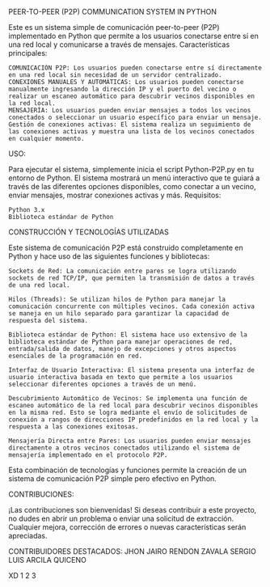 ﻿PEER-TO-PEER (P2P) COMMUNICATION SYSTEM IN PYTHON

Este es un sistema simple de comunicación peer-to-peer (P2P) implementado en Python que permite a los usuarios conectarse entre sí en una red local y comunicarse a través de mensajes.
Características principales:

    COMUNICACIÓN P2P: Los usuarios pueden conectarse entre sí directamente en una red local sin necesidad de un servidor centralizado.
    CONEXIONES MANUALES Y AUTOMÁTICAS: Los usuarios pueden conectarse manualmente ingresando la dirección IP y el puerto del vecino o realizar un escaneo automático para descubrir vecinos disponibles en la red local.
    MENSAJERÍA: Los usuarios pueden enviar mensajes a todos los vecinos conectados o seleccionar un usuario específico para enviar un mensaje.
    Gestión de conexiones activas: El sistema realiza un seguimiento de las conexiones activas y muestra una lista de los vecinos conectados en cualquier momento.

USO:

Para ejecutar el sistema, simplemente inicia el script Python-P2P.py en tu entorno de Python. El sistema mostrará un menú interactivo que te guiará a través de las diferentes opciones disponibles, como conectar a un vecino, enviar mensajes, mostrar conexiones activas y más.
Requisitos:

    Python 3.x
    Biblioteca estándar de Python

CONSTRUCCIÓN Y TECNOLOGÍAS UTILIZADAS

Este sistema de comunicación P2P está construido completamente en Python y hace uso de las siguientes funciones y bibliotecas:

    Sockets de Red: La comunicación entre pares se logra utilizando sockets de red TCP/IP, que permiten la transmisión de datos a través de una red local.

    Hilos (Threads): Se utilizan hilos de Python para manejar la comunicación concurrente con múltiples vecinos. Cada conexión activa se maneja en un hilo separado para garantizar la capacidad de respuesta del sistema.

    Biblioteca estándar de Python: El sistema hace uso extensivo de la biblioteca estándar de Python para manejar operaciones de red, entrada/salida de datos, manejo de excepciones y otros aspectos esenciales de la programación en red.

    Interfaz de Usuario Interactiva: El sistema presenta una interfaz de usuario interactiva basada en texto que permite a los usuarios seleccionar diferentes opciones a través de un menú.

    Descubrimiento Automático de Vecinos: Se implementa una función de escaneo automático de la red local para descubrir vecinos disponibles en la misma red. Esto se logra mediante el envío de solicitudes de conexión a rangos de direcciones IP predefinidos en la red local y la respuesta a las conexiones exitosas.

    Mensajería Directa entre Pares: Los usuarios pueden enviar mensajes directamente a otros vecinos conectados utilizando el sistema de mensajería implementado en el protocolo P2P.

Esta combinación de tecnologías y funciones permite la creación de un sistema de comunicación P2P simple pero efectivo en Python.

CONTRIBUCIONES:

¡Las contribuciones son bienvenidas! Si deseas contribuir a este proyecto, no dudes en abrir un problema o enviar una solicitud de extracción. Cualquier mejora, corrección de errores o nuevas características serán apreciadas.

CONTRIBUIDORES DESTACADOS:
JHON JAIRO RENDON ZAVALA
SERGIO LUIS ARCILA QUICENO

XD 1 2 3